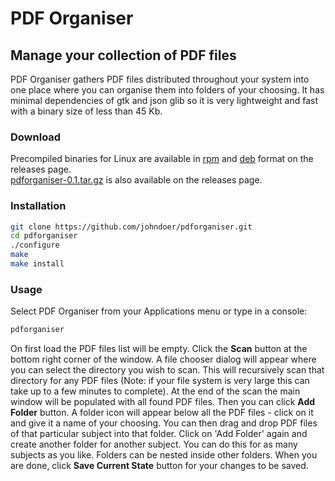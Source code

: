 # PDF Organiser

## Manage your collection of PDF files

PDF Organiser gathers PDF files distributed throughout your system into one place where you can organise them into folders of your choosing. It has minimal dependencies of gtk and json glib so it is very lightweight and fast with a binary size of less than 45 Kb. 

### Download
Precompiled binaries for Linux are available in [rpm](https://github.com/johndoer/pdforganiser/releases/download/0.1/pdforganiser-0.1-1.el7.centos.x86_64.rpm) and [deb](https://github.com/johndoer/pdforganiser/releases/download/0.1/pdforganiser_1.0.0-1_amd64.deb) format on the releases page.
<br>[pdforganiser-0.1.tar.gz](https://github.com/johndoer/pdforganiser/releases/download/0.1/pdforganiser-0.1.tar.gz) is also available on the releases page.

### Installation
```bash
git clone https://github.com/johndoer/pdforganiser.git
cd pdforganiser
./configure
make
make install
```

### Usage
Select PDF Organiser from your Applications menu or type in a console:
```bash
pdforganiser
```
On first load the PDF files list will be empty. Click the **Scan** button at the bottom right corner of the window. A file chooser dialog will appear where you can select the directory you wish to scan. This will recursively scan that directory for any PDF files (Note: if your file system is very large this can take up to a few minutes to complete). At the end of the scan the main window will be populated with all found PDF files. Then you can click **Add Folder** button. A folder icon will appear below all the PDF files - click on it and give it a name of your choosing. You can then drag and drop PDF files of that particular subject into that folder. Click on 'Add Folder' again and create another folder for another subject. You can do this for as many subjects as you like. Folders can be nested inside other folders. When you are done, click **Save Current State** button for your changes to be saved.

